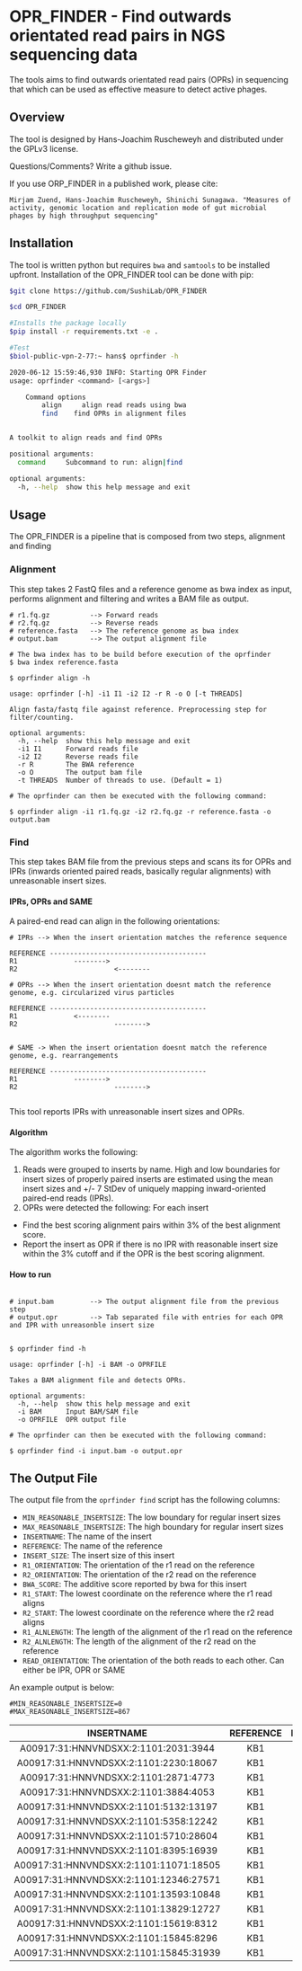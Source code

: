 # OPR_FINDER - Find outwards orientated read pairs in NGS sequencing data


The tools aims to find outwards orientated read pairs (OPRs) in sequencing that which can be used as effective measure to detect active phages.


## Overview


The tool is designed by Hans-Joachim Ruscheweyh and distributed under the GPLv3 license. 

Questions/Comments? Write a github issue.

If you use ORP_FINDER in a published work, please cite:

`Mirjam Zuend, Hans-Joachim Ruscheweyh, Shinichi Sunagawa. "Measures of activity, genomic location and replication mode of gut microbial phages by high throughput sequencing"`





## Installation



The tool is written python but requires `bwa` and `samtools` to be installed upfront. Installation of the OPR_FINDER tool can be done with pip:

```bash
$git clone https://github.com/SushiLab/OPR_FINDER

$cd OPR_FINDER

#Installs the package locally
$pip install -r requirements.txt -e .

#Test
$biol-public-vpn-2-77:~ hans$ oprfinder -h

2020-06-12 15:59:46,930 INFO: Starting OPR Finder
usage: oprfinder <command> [<args>]

    Command options
        align     align read reads using bwa
        find    find OPRs in alignment files


A toolkit to align reads and find OPRs

positional arguments:
  command     Subcommand to run: align|find

optional arguments:
  -h, --help  show this help message and exit

```

## Usage


The OPR_FINDER is a pipeline that is composed from two steps, alignment and finding


### Alignment


This step takes 2 FastQ files and a reference genome as bwa index as input, performs alignment and filtering and writes a BAM file as output.


```
# r1.fq.gz 			--> Forward reads
# r2.fq.gz 			--> Reverse reads
# reference.fasta 	--> The reference genome as bwa index
# output.bam 		--> The output alignment file

# The bwa index has to be build before execution of the oprfinder
$ bwa index reference.fasta

$ oprfinder align -h

usage: oprfinder [-h] -i1 I1 -i2 I2 -r R -o O [-t THREADS]

Align fasta/fastq file against reference. Preprocessing step for
filter/counting.

optional arguments:
  -h, --help  show this help message and exit
  -i1 I1      Forward reads file
  -i2 I2      Reverse reads file
  -r R        The BWA reference
  -o O        The output bam file
  -t THREADS  Number of threads to use. (Default = 1)
  
# The oprfinder can then be executed with the following command:

$ oprfinder align -i1 r1.fq.gz -i2 r2.fq.gz -r reference.fasta -o output.bam

```



### Find


This step takes BAM file from the previous steps and scans its for OPRs and IPRs (inwards oriented paired reads, basically regular alignments) with unreasonable insert sizes.

#### IPRs, OPRs and SAME


A paired-end read can align in the following orientations:

```
# IPRs --> When the insert orientation matches the reference sequence

REFERENCE ---------------------------------------
R1              -------->
R2                        <--------

# OPRs --> When the insert orientation doesnt match the reference genome, e.g. circularized virus particles

REFERENCE ---------------------------------------
R1              <--------
R2                        -------->


# SAME -> When the insert orientation doesnt match the reference genome, e.g. rearrangements

REFERENCE ---------------------------------------
R1              -------->
R2                        -------->
 
```


This tool reports IPRs with unreasonable insert sizes and OPRs.

#### Algorithm


The algorithm works the following:

1. Reads were grouped to inserts by name. High and low boundaries for insert sizes of properly paired inserts are estimated using the mean insert sizes and +/- 7 StDev of uniquely mapping inward-oriented paired-end reads (IPRs).
2. OPRs were detected the following: For each insert 
  - Find the best scoring alignment pairs within 3% of the best alignment score.
  - Report the insert as OPR if there is no IPR with reasonable insert size within the 3% cutoff and if the OPR is the best scoring alignment.


#### How to run



```

# input.bam 		--> The output alignment file from the previous step
# output.opr        --> Tab separated file with entries for each OPR and IPR with unreasonble insert size 


$ oprfinder find -h

usage: oprfinder [-h] -i BAM -o OPRFILE

Takes a BAM alignment file and detects OPRs.

optional arguments:
  -h, --help  show this help message and exit
  -i BAM      Input BAM/SAM file
  -o OPRFILE  OPR output file
  
# The oprfinder can then be executed with the following command:

$ oprfinder find -i input.bam -o output.opr

```


## The Output File


The output file from the `oprfinder find` script has the following columns:

- `MIN_REASONABLE_INSERTSIZE`: The low boundary for regular insert sizes
- `MAX_REASONABLE_INSERTSIZE`: The high boundary for regular insert sizes
- `INSERTNAME`: The name of the insert
- `REFERENCE`: The name of the reference
- `INSERT_SIZE`: The insert size of this insert
- `R1_ORIENTATION`: The orientation of the r1 read on the reference
- `R2_ORIENTATION`: The orientation of the r2 read on the reference
- `BWA_SCORE`: The additive score reported by bwa for this insert
- `R1_START`: The lowest coordinate on the reference where the r1 read aligns
- `R2_START`: The lowest coordinate on the reference where the r2 read aligns
- `R1_ALNLENGTH`: The length of the alignment of the r1 read on the reference
- `R2_ALNLENGTH`: The length of the alignment of the r2 read on the reference
- `READ_ORIENTATION`: The orientation of the both reads to each other. Can either be IPR, OPR or SAME


An example output is below:

```
#MIN_REASONABLE_INSERTSIZE=0
#MAX_REASONABLE_INSERTSIZE=867
```
**INSERTNAME**|**REFERENCE**|**INSERT\_SIZE**|**R1\_ORIENTATION**|**R2\_ORIENTATION**|**BWA\_SCORE**|**R1\_START**|**R2\_START**|**R1\_ALNLENGTH**|**R2\_ALNLENGTH**|**READ\_ORIENTATION**
:-----:|:-----:|:-----:|:-----:|:-----:|:-----:|:-----:|:-----:|:-----:|:-----:|:-----:
A00917:31:HNNVNDSXX:2:1101:2031:3944|KB1|680277|forward|forward|300|549739|1229866|150|150|SAME
A00917:31:HNNVNDSXX:2:1101:2230:18067|KB1|2158899|reverse|reverse|300|132294|2291043|150|150|SAME
A00917:31:HNNVNDSXX:2:1101:2871:4773|KB1|936577|forward|forward|299|383083|1319511|150|149|SAME
A00917:31:HNNVNDSXX:2:1101:3884:4053|KB1|571933|reverse|forward|300|50395|622178|150|150|OPR
A00917:31:HNNVNDSXX:2:1101:5132:13197|KB1|3025889|forward|reverse|300|3025830|91|150|150|OPR
A00917:31:HNNVNDSXX:2:1101:5358:12242|KB1|3025889|forward|reverse|295|3025830|91|150|150|OPR
A00917:31:HNNVNDSXX:2:1101:5710:28604|KB1|406369|reverse|reverse|295|708899|302675|145|150|SAME
A00917:31:HNNVNDSXX:2:1101:8395:16939|KB1|361736|reverse|forward|297|684580|322991|147|150|IPR
A00917:31:HNNVNDSXX:2:1101:11071:18505|KB1|201078|reverse|forward|300|447787|246859|150|150|IPR
A00917:31:HNNVNDSXX:2:1101:12346:27571|KB1|2071244|forward|reverse|300|309857|2380951|150|150|IPR
A00917:31:HNNVNDSXX:2:1101:13593:10848|KB1|391337|forward|forward|300|1063656|1454843|150|150|SAME
A00917:31:HNNVNDSXX:2:1101:13829:12727|KB1|1414532|reverse|reverse|300|1886023|471641|150|150|SAME
A00917:31:HNNVNDSXX:2:1101:15619:8312|KB1|86962|forward|forward|295|1744410|1657598|150|150|SAME
A00917:31:HNNVNDSXX:2:1101:15845:8296|KB1|86962|forward|forward|295|1744410|1657598|150|150|SAME
A00917:31:HNNVNDSXX:2:1101:15845:31939|KB1|1279181|forward|reverse|295|1269110|2548141|150|150|IPR



 
